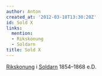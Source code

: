 ```yaml
---
author: Anton
created_at: '2012-03-18T13:30:20Z'
id: Sold X
links:
  mention:
  - Rikskonung
  - Soldarn
title: Sold X
---
```


[Rikskonung] i [Soldarn] 1854–1868 e.D.

  [Rikskonung]: Rikskonung
  [Soldarn]: Soldarn
